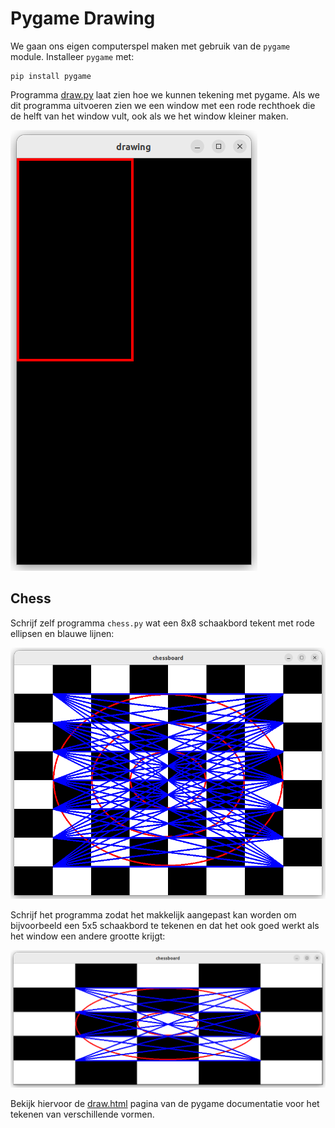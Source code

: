# Pygame Drawing

We gaan ons eigen computerspel maken met gebruik van de `pygame`
module. Installeer `pygame` met:

    pip install pygame
    
Programma [draw.py](draw.py) laat zien hoe we kunnen tekening met
pygame. Als we dit programma uitvoeren zien we een window met een rode
rechthoek die de helft van het window vult, ook als we het window
kleiner maken.

![draw.png](draw.png)


## Chess

Schrijf zelf programma `chess.py` wat een 8x8 schaakbord tekent met rode
ellipsen en blauwe lijnen:

![chess8.png](chess8.png)

Schrijf het programma zodat het makkelijk aangepast kan worden om
bijvoorbeeld een 5x5 schaakbord te tekenen en dat het ook goed werkt
als het window een andere grootte krijgt:

![chess5.png](chess5.png)

Bekijk hiervoor de [draw.html](https://www.pygame.org/docs/ref/draw.html)
pagina van de pygame documentatie voor het tekenen van verschillende
vormen.

